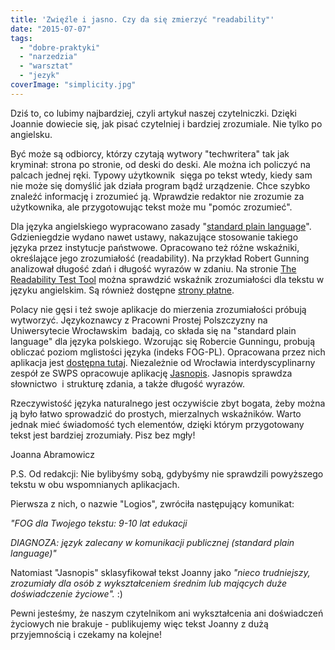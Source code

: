 ```yaml
---
title: 'Zwięźle i jasno. Czy da się zmierzyć "readability"'
date: "2015-07-07"
tags:
  - "dobre-praktyki"
  - "narzedzia"
  - "warsztat"
  - "jezyk"
coverImage: "simplicity.jpg"
---
```


Dziś to, co lubimy najbardziej, czyli artykuł naszej czytelniczki. Dzięki
Joannie dowiecie się, jak pisać czytelniej i bardziej zrozumiale. Nie tylko po
angielsku.

Być może są odbiorcy, którzy czytają wytwory "techwritera" tak jak kryminał:
strona po stronie, od deski do deski. Ale można ich policzyć na palcach jednej
ręki. Typowy użytkownik  sięga po tekst wtedy, kiedy sam nie może się domyślić
jak działa program bądź urządzenie. Chce szybko znaleźć informację i zrozumieć
ją. Wprawdzie redaktor nie zrozumie za użytkownika, ale przygotowując tekst może
mu "pomóc zrozumieć".

Dla języka angielskiego wypracowano zasady
"[standard plain language](http://www.plainenglish.org.nz/rachels-checklist.php)".
Gdzieniegdzie wydano nawet ustawy, nakazujące stosowanie takiego języka przez
instytucje państwowe. Opracowano też różne wskaźniki, określające jego
zrozumiałość (readability). Na przykład Robert Gunning analizował długość zdań i
długość wyrazów w zdaniu. Na stronie
[The Readability Test Tool](http://read-able.com/) można sprawdzić wskaźnik
zrozumiałości dla tekstu w języku angielskim. Są również dostępne
[strony płatne](https://readability-score.com/).

Polacy nie gęsi i też swoje aplikacje do mierzenia zrozumiałości próbują
wytworzyć. Językoznawcy z Pracowni Prostej Polszczyzny na Uniwersytecie
Wrocławskim  badają, co składa się na "standard plain language" dla języka
polskiego. Wzorując się Robercie Gunningu, probują obliczać poziom mglistości
języka (indeks FOG-PL). Opracowana przez nich aplikacja jest
[dostępna tutaj](http://www.logios.pl/). Niezależnie od Wrocławia
interdyscyplinarny zespół ze SWPS opracowuje aplikację
[Jasnopis](http://jasnopis.pl/aplikacja). Jasnopis sprawdza słownictwo  i
strukturę zdania, a także długość wyrazów.

Rzeczywistość języka naturalnego jest oczywiście zbyt bogata, żeby można ją było
łatwo sprowadzić do prostych, mierzalnych wskaźników. Warto jednak mieć
świadomość tych elementów, dzięki którym przygotowany tekst jest bardziej
zrozumiały. Pisz bez mgły!

Joanna Abramowicz

P.S. Od redakcji: Nie bylibyśmy sobą, gdybyśmy nie sprawdzili powyższego tekstu
w obu wspomnianych aplikacjach.

Pierwsza z nich, o nazwie "Logios", zwróciła następujący komunikat:

_"FOG dla Twojego tekstu: 9-10 lat edukacji_

_DIAGNOZA: język zalecany w komunikacji publicznej (standard plain language)"_

Natomiast "Jasnopis" sklasyfikował tekst Joanny jako _"nieco trudniejszy,
zrozumiały dla osób z wykształceniem średnim lub mających duże doświadczenie
życiowe"._ :)

Pewni jesteśmy, że naszym czytelnikom ani wykształcenia ani doświadczeń
życiowych nie brakuje - publikujemy więc tekst Joanny z dużą przyjemnością i
czekamy na kolejne!

